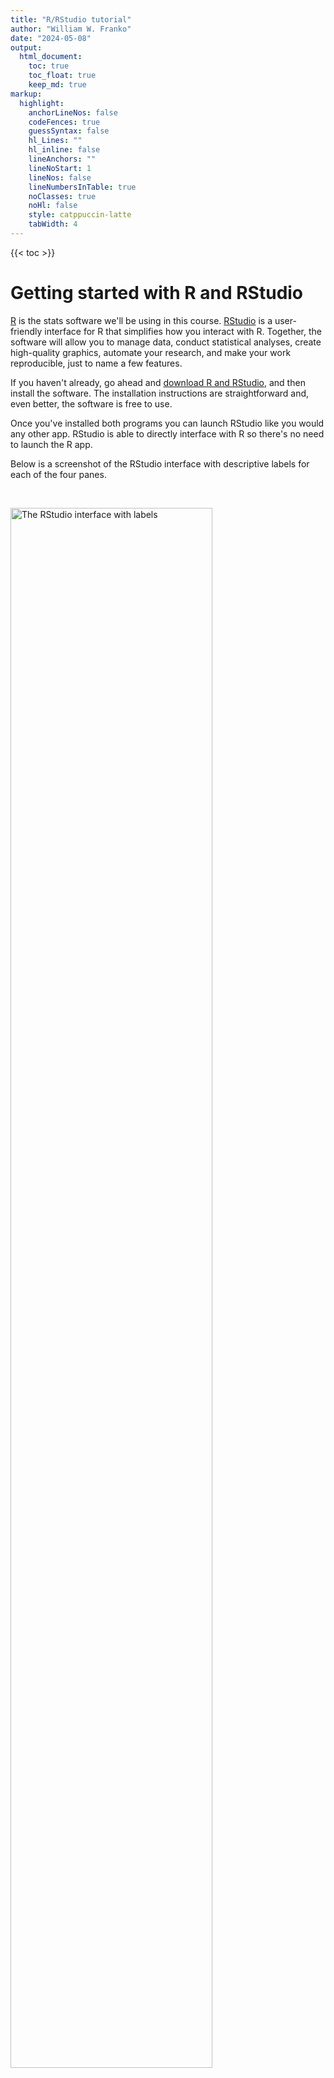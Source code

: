 ```yaml
---
title: "R/RStudio tutorial"
author: "William W. Franko"
date: "2024-05-08"
output:
  html_document:
    toc: true
    toc_float: true
    keep_md: true
markup:
  highlight:
    anchorLineNos: false
    codeFences: true
    guessSyntax: false
    hl_Lines: ""
    hl_inline: false
    lineAnchors: ""
    lineNoStart: 1
    lineNos: false
    lineNumbersInTable: true
    noClasses: true
    noHl: false
    style: catppuccin-latte
    tabWidth: 4
---
```



{{< toc >}}



# Getting started with R and RStudio

[R](https://www.r-project.org/) is the stats software we'll be using in this course. [RStudio](https://posit.co/products/open-source/rstudio/) is a user-friendly interface for R that simplifies how you interact with R. Together, the software will allow you to manage data, conduct statistical analyses, create high-quality graphics, automate your research, and make your work reproducible, just to name a few features. 

If you haven't already, go ahead and [download R and RStudio](https://posit.co/download/rstudio-desktop/), and then install the software. The installation instructions are straightforward and, even better, the software is free to use. 

Once you've installed both programs you can launch RStudio like you would any other app. RStudio is able to directly interface with R so there's no need to launch the R app. 

Below is a screenshot of the RStudio interface with descriptive labels for each of the four panes. 

$~$

<div class="figure">
<img src="rstudio-panes-labeled.jpeg" alt="The RStudio interface with labels" width="80%" />
<p class="caption">The RStudio interface with labels</p>
</div>

$~$

Keep in mind that your interface could look a little different depending on the version you’re working with and any custom changes you make. You’ll become more familiar with why each feature is important, but for now here’s a quick rundown:

* Source. This is where your code files will live. We'll be using basic text files, called `.R` source files, that include a series of commands you want to run that we'll save for future use. In the most basic sense, commands tell R what you want it to do. When you're ready to run a command, you can do directly from the source pane.

* Console. This is where the code from your source file is sent and executed. After you issue a command, this is also where the output of the command will show up. The console is essentially what R looks like without RStudio. You can also interactively run commands here, which we'll cover later.

* Environments. Here you'll find a list of any dataframes you have loaded in R, along with other functions, vectors, plots, or tables you create. These are all listed in the environment tab and are collectively called objects. Don't worry to much about about the terminology for now, just remember that you'll find your data, plots, and tables listed here. 

* Output. There are several useful tabs in this pane. Here are the most important for now.
  + Files. Shows you all of the files in your current/working directory. The working directory is the location on your computer where R will look for files, like datasets. This is also the location where any files you save, like figures and tables, will end up. 
  + Plots. After you create figures you'll be able to view them here.
  + Help. You can view help files here after you use the `help()` command. 


## Let's run some code

The first thing we'll do to get started is open a new R script file. Here's where to create a new script:

$~$

<div class="figure">
<img src="new-script-file.png" alt="Start a new script file" width="80%" />
<p class="caption">Start a new script file</p>
</div>

$~$

After you have the new untitled blank file, save it to your computer. Make sure you note where it's being saved so you can find it later. 

We'll start with a very basic command where we do some simple addition. Just type the following four numbers into your script: `5 + 20 + 16 + 8`. Then, select the line you want to execute and click on Run.

$~$

<div class="figure">
<img src="run-file.png" alt="Run your code" width="80%" />
<p class="caption">Run your code</p>
</div>

$~$

Here's what the code should look like, along with the result.


``` r
5 + 20 + 16 + 8
```

```
## [1] 49
```


We can easily calculate the mean of these values by making some minor changes to the previous code.



``` r
(5 + 20 + 16 + 8) / 4
```

```
## [1] 12.25
```


We are clearly just using R as a fancy calculator at this point, but let's see how we can use some built in functions to accomplish the same tasks.

First, let's create a vector that includes the values we used above. I named the object `mynums`, which we can then use to access the list of numbers.



``` r
mynums <- c(5, 20, 16, 8)
mynums
```

```
## [1]  5 20 16  8
```

Now we can use `mynums` to sum the numbers and calculate the mean. There are also many other potentially useful functions we can use to get info about the `mynums` series.



``` r
# Addition.
sum(mynums)
```

```
## [1] 49
```

``` r
# Average.
mean(mynums)
```

```
## [1] 12.25
```

``` r
# Median.
median(mynums)
```

```
## [1] 12
```

``` r
# Minimum.
min(mynums)
```

```
## [1] 5
```

``` r
# Maximum.
max(mynums)
```

```
## [1] 20
```

``` r
# Standard deviation.
sd(mynums)
```

```
## [1] 6.946222
```

``` r
# Notice how R ignores everything after the '#' symbol.
```


In the above example, we use the built in functions `sum` and `mean` to easily get the sum and average of the list of numbers included in the `mynums` object we created earlier. We also included examples of some other commonly used functions. Head to this post on [Basic Functions in R](https://www.r-bloggers.com/2021/04/basic-functions-in-r/) for more details on functions in R.


## Using comments in your script file

You may have noticed the `#` symbol included in the script file commands that describe the purpose of each line of code. R will ignore anything your write after the `#`. This is how we can add comments to our script files, which will be very important once you start to work on larger projects. Consistently using comments in your code will help serve as a reference for why you did what you did in your script file. It will also help other researchers using your code to understand the logic behind your coding approach. 


## Now let's try with a dataset

In the above examples we used some very simple examples to get us started with running code and using functions in R. Of course, the series of numbers we used were just data we made up. Now, let's use some real data and start learning the basics of analysis with R. 

For most of this tutorial we'll be using data provided by the authors of the excellent [Essentials of Political Analysis](https://collegepublishing.sagepub.com/products/the-essentials-of-political-analysis-6-256992). The data are available as an R package. Packages are a very important part of R that give us many additional functions and tools created by other R users. In fact, one of the first things we'll do when starting a new script file is to download and load a handful of commonly used packages. 

The first time using a package you'll have to download it to your computer using the `install.packages()` command. Then, once the package is downloaded you'll use the `library()` command to load/attach it to your current R session.

Let's try with the data package we'll be working with, which is called `RCPA3`, as well as the `tidyverse` package. Tidyverse is actually a collection of several packages that we'll be using frequently. These tools will help make working with with your data much easier. The `tidyverse` package also includes `ggplot2`, which provides the functions we'll be using for data visualizations.



``` r
# Download the packages. 
# You should only have to do this once if you use the same computer.
install.packages("RCPA3")
install.packages("tidyverse")
```



``` r
# Load the packages.
library(RCPA3)
library(tidyverse)
```

```
## ── Attaching core tidyverse packages ──────────────────────── tidyverse 2.0.0 ──
## ✔ dplyr     1.1.4     ✔ readr     2.1.5
## ✔ forcats   1.0.0     ✔ stringr   1.5.1
## ✔ ggplot2   3.5.1     ✔ tibble    3.2.1
## ✔ lubridate 1.9.3     ✔ tidyr     1.3.1
## ✔ purrr     1.0.2     
## ── Conflicts ────────────────────────────────────────── tidyverse_conflicts() ──
## ✖ dplyr::filter() masks stats::filter()
## ✖ dplyr::lag()    masks stats::lag()
## ℹ Use the conflicted package (<http://conflicted.r-lib.org/>) to force all conflicts to become errors
```

Once the packages are loaded, we can take a look at the data. Here are a few functions you'll want to use when you get started with a new dataset. Let's take a look at the `states` data, which includes numerous variables for each of the 50 states.



``` r
# Get more info about a function. 
# In this case, it's info about the states data.
help("states")

# Get the names of the variables in the dataframe.
names(nes)

# Additional info about each variable.
glimpse(nes)
```


The above functions are useful when getting acquainted with the structure of the data. Notice that with the `glimpse()` function we are given the variable names, type, and example values of the variable. Also, the first lines of output from `glimpse` provides the number of rows and columns of the dataframe. This is equivalent to the number of *observations* (rows) and *variables* (columns) in the data.

It can also be helpful to use RStudio's built-in data viewer so you can browse the data like you would in the form of a spreadsheet.



``` r
# Browse the dataframe in RStudio's built-in viewer.
View(nes)
```


After using the `View()` function, you should have a new tab that includes the spreadsheet-style data viewer. It's important to note the structure of the dataframe. In the screenshot it's annotated to show that our data should always be organized so that our columns are variables and rows are our observations. This will be a particularly useful rule to follow if you are collecting or using data that are not already in R data format.


$~$

<div class="figure">
<img src="data-viewer.png" alt="Data viewer" width="80%" />
<p class="caption">Data viewer</p>
</div>

$~$



Now that we have some data to work with, let's do some basic data visualization. We'll start with a histogram, which provides an overview of a variable's distribution. The variable we'll plot is `vep20.turnout`, which is the state voter turnout rate in 2020.



``` r
# Histogram of voter turnout.
ggplot(states, mapping = aes(x = vep20.turnout)) +
  geom_histogram()
```

```
## `stat_bin()` using `bins = 30`. Pick better value with `binwidth`.
```

![](Rtutorial_files/figure-html/unnamed-chunk-3-1.png)<!-- -->


Now let's plot a relationship. As an example, we might be interested in whether state voter turnout is related to state educational attainment. The `hs.or.more` variable is the percentage of those over 25 years of age who have earned at least a high school degree.



``` r
# Plot of the relationship between education and voter turnout.
# This is a scatterplot.
ggplot(states, mapping = aes(x = hs.or.more, y = vep20.turnout)) +
  geom_point() + geom_smooth(method = "lm")
```

```
## `geom_smooth()` using formula = 'y ~ x'
```

![](Rtutorial_files/figure-html/scatter-eduto-1.png)<!-- -->


In this figure we also included the `geom_smooth()` option. This gives the estimated linear relationship between voter turnout and education levels.




# Helpful links

1. [Quick-R](https://www.statmethods.net/r-tutorial/index.html)

1. [R for Data Science](https://r4ds.hadley.nz/)

1. [Introduction to ggplot2](https://ggplot2.tidyverse.org/articles/ggplot2.html)

1. Google. You are definitely not the only person looking for answers to questions you have about R. Many of these questions are asked on sites like Stack Overflow, Stack Exchange, Posit Community, and Reddit, where more experienced R users often give useful responses.




